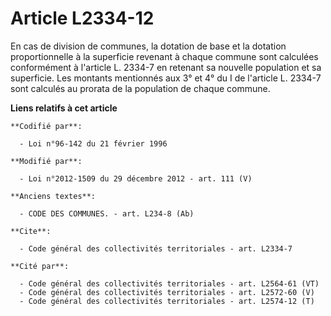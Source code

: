 # Article L2334-12

En cas de division de communes, la dotation de base et la dotation proportionnelle à la superficie revenant à chaque commune
sont calculées conformément à l'article L. 2334-7 en retenant sa nouvelle population et sa superficie. Les montants
mentionnés aux 3° et 4° du I de l'article L. 2334-7 sont calculés au prorata de la population de chaque commune.

**Liens relatifs à cet article**

	**Codifié par**:

	  - Loi n°96-142 du 21 février 1996

	**Modifié par**:

	  - Loi n°2012-1509 du 29 décembre 2012 - art. 111 (V)

	**Anciens textes**:

	  - CODE DES COMMUNES. - art. L234-8 (Ab)

	**Cite**:

	  - Code général des collectivités territoriales - art. L2334-7

	**Cité par**:

	  - Code général des collectivités territoriales - art. L2564-61 (VT)
	  - Code général des collectivités territoriales - art. L2572-60 (V)
	  - Code général des collectivités territoriales - art. L2574-12 (T)
